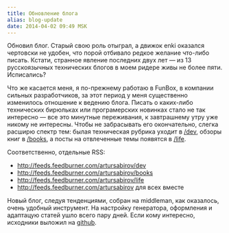 ```yaml
---
title: Обновление блога
alias: blog-update
date: 2014-04-02 09:49 MSK
---
```


Обновил блог. Старый свою роль отыграл, а движок enki оказался чертовски не удобен, что порой отбивало редкое желание что-либо писать.
Кстати, странное явление последних двух лет — из 13 русскоязычных технических блогов в моем ридере живы не более пяти. Исписались?

Что же касается меня, я по-прежнему работаю в FunBox, в компании сильных разработчиков, за этот период у меня существенно изменилось отношение к ведению блога.
Писать о каких-либо технических бирюльках или програмерских новинках стало не так интересно — все это минутные переживания, к завтрашнему утру уже никому не интересны.
Чтобы не забрасывать его окончательно, слегка расширю спектр тем: былая техническая рубрика уходит в [/dev](/dev), обзоры книг в [/books](/books), а
посты на отвлеченные темы появятся в [/life](/life).

Соответственно, отдельные RSS:

 * <http://feeds.feedburner.com/artursabirov/dev>
 * <http://feeds.feedburner.com/artursabirov/books>
 * <http://feeds.feedburner.com/artursabirov/life>
 * <http://feeds.feedburner.com/artursabirov> для всех вместе

Новый блог, следуя тенденциями, собран на middleman, как оказалось, очень удобный инструмент.
На настройку генератора, оформления и адаптацую статей ушло всего пару дней.
Если кому интересно, исходники  выложил на [github](http://github.com/asabirov/artursabirov-middleman).